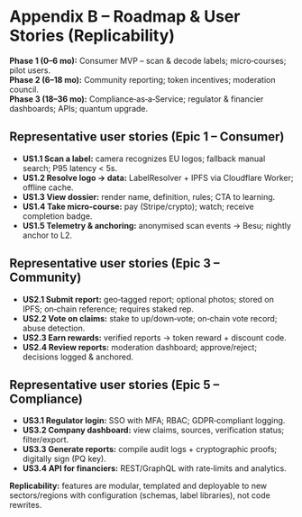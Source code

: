 # Appendix B – Roadmap & User Stories (Replicability)

**Phase 1 (0–6 mo):** Consumer MVP – scan & decode labels; micro‑courses; pilot users.  
**Phase 2 (6–18 mo):** Community reporting; token incentives; moderation council.  
**Phase 3 (18–36 mo):** Compliance‑as‑a‑Service; regulator & financier dashboards; APIs; quantum upgrade.

## Representative user stories (Epic 1 – Consumer)
- **US1.1 Scan a label:** camera recognizes EU logos; fallback manual search; P95 latency < 5s.  
- **US1.2 Resolve logo → data:** LabelResolver + IPFS via Cloudflare Worker; offline cache.  
- **US1.3 View dossier:** render name, definition, rules; CTA to learning.  
- **US1.4 Take micro‑course:** pay (Stripe/crypto); watch; receive completion badge.  
- **US1.5 Telemetry & anchoring:** anonymised scan events → Besu; nightly anchor to L2.

## Representative user stories (Epic 3 – Community)
- **US2.1 Submit report:** geo‑tagged report; optional photos; stored on IPFS; on‑chain reference; requires staked rep.  
- **US2.2 Vote on claims:** stake to up/down‑vote; on‑chain vote record; abuse detection.  
- **US2.3 Earn rewards:** verified reports → token reward + discount code.  
- **US2.4 Review reports:** moderation dashboard; approve/reject; decisions logged & anchored.

## Representative user stories (Epic 5 – Compliance)
- **US3.1 Regulator login:** SSO with MFA; RBAC; GDPR‑compliant logging.  
- **US3.2 Company dashboard:** view claims, sources, verification status; filter/export.  
- **US3.3 Generate reports:** compile audit logs + cryptographic proofs; digitally sign (PQ key).  
- **US3.4 API for financiers:** REST/GraphQL with rate‑limits and analytics.

**Replicability:** features are modular, templated and deployable to new sectors/regions with configuration (schemas, label libraries), not code rewrites.
